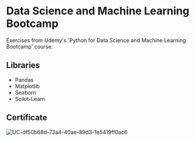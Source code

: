 # Data Science and Machine Learning Bootcamp
Exercises from Udemy's 'Python for Data Science and Machine Learning Bootcamp' course.

## Libraries
- Pandas
- Matplotlib
- Seaborn
- Scikit-Learn

## Certificate
![UC-df50b68d-73a4-40ae-89d3-1e5419ff0ac6](https://user-images.githubusercontent.com/14351534/89136434-59fe3a80-d4f9-11ea-8e2c-46209c243ee7.jpg)
